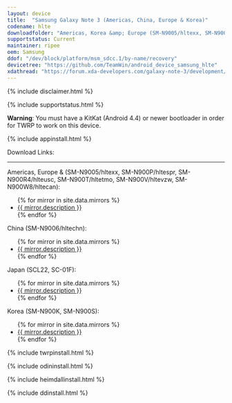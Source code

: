 ```yaml
---
layout: device
title:  "Samsung Galaxy Note 3 (Americas, China, Europe & Korea)"
codename: hlte
downloadfolder: "Americas, Korea &amp; Europe (SM-N9005/hltexx, SM-N900K/hltekor, SM-N900L/hltekor, SM-N900P/hltespr, SM-N900R4/hlteusc, SM-N900S/hltekor, SM-N900T/hltetmo, SM-N900V/hltevzw, SM-N900W8/hltecan):|hlte|Japan (SCL22, SC-01F)|hltekdi"
supportstatus: Current
maintainer: ripee
oem: Samsung
ddof: "/dev/block/platform/msm_sdcc.1/by-name/recovery"
devicetree: "https://github.com/TeamWin/android_device_samsung_hlte"
xdathread: "https://forum.xda-developers.com/galaxy-note-3/development/recovery-twrp-3-2-1-1-t3746760"
---
```


{% include disclaimer.html %}

{% include supportstatus.html %}

<p class="text"><strong>Warning</strong>: You must have a KitKat (Android 4.4) or newer bootloader in order for TWRP to work on this device.</p>

{% include appinstall.html %}

<div class='page-heading'>Download Links:</div>
<hr />
<p class="text">Americas, Europe &amp; (SM-N9005/hltexx, SM-N900P/hltespr, SM-N900R4/hlteusc, SM-N900T/hltetmo, SM-N900V/hltevzw, SM-N900W8/hltecan):</p>
<ul>
{% for mirror in site.data.mirrors %}
  <li>
    <a href="{{ mirror.baseurl }}hlte">
      {{ mirror.description }}
    </a>
  </li>
{% endfor %}
</ul>
<p class="text">China (SM-N9006/hltechn):</p>
<ul>
{% for mirror in site.data.mirrors %}
  <li>
    <a href="{{ mirror.baseurl }}hltechn">
      {{ mirror.description }}
    </a>
  </li>
{% endfor %}
</ul>
<p class="text">Japan (SCL22, SC-01F):</p>
<ul>
{% for mirror in site.data.mirrors %}
  <li>
    <a href="{{ mirror.baseurl }}hltekdi">
      {{ mirror.description }}
    </a>
  </li>
{% endfor %}
</ul>
<p class="text">Korea (SM-N900K, SM-N900S):</p>
<ul>
{% for mirror in site.data.mirrors %}
  <li>
    <a href="{{ mirror.baseurl }}hlteskt">
      {{ mirror.description }}
    </a>
  </li>
{% endfor %}
</ul>

{% include twrpinstall.html %}

{% include odininstall.html %}

{% include heimdallinstall.html %}

{% include ddinstall.html %}
